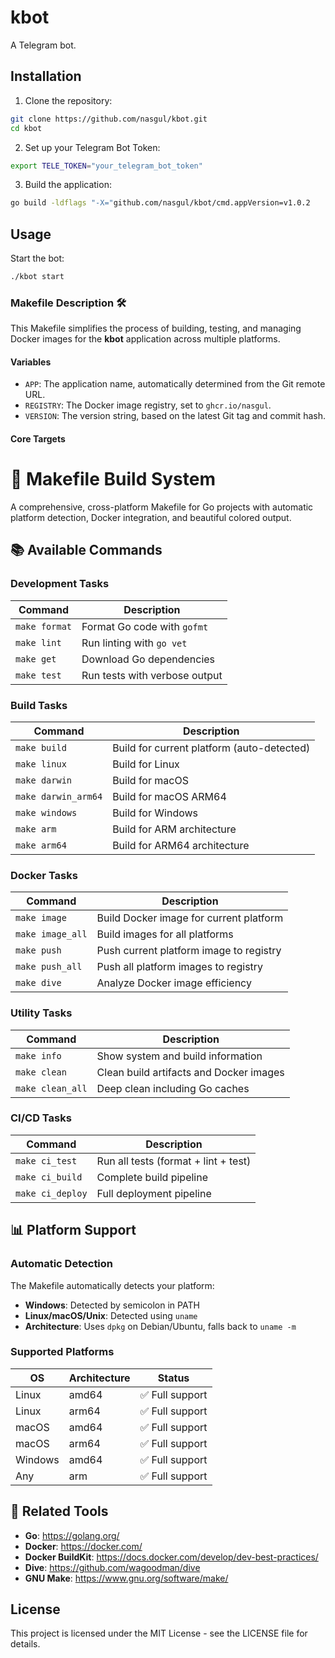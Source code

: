 # kbot

A Telegram bot.

## Installation

1. Clone the repository:
```bash
git clone https://github.com/nasgul/kbot.git
cd kbot
```

2. Set up your Telegram Bot Token:
```bash
export TELE_TOKEN="your_telegram_bot_token"
```

3. Build the application:
```bash
go build -ldflags "-X="github.com/nasgul/kbot/cmd.appVersion=v1.0.2
```

## Usage

Start the bot:
```bash
./kbot start
```


### **Makefile Description** 🛠️

This Makefile simplifies the process of building, testing, and managing Docker images for the **kbot** application across multiple platforms.

#### **Variables**

  * `APP`: The application name, automatically determined from the Git remote URL.
  * `REGISTRY`: The Docker image registry, set to `ghcr.io/nasgul`.
  * `VERSION`: The version string, based on the latest Git tag and commit hash.

#### **Core Targets**
# 🚀 Makefile Build System

A comprehensive, cross-platform Makefile for Go projects with automatic platform detection, Docker integration, and beautiful colored output.

## 📚 Available Commands

### Development Tasks

| Command | Description |
|---------|-------------|
| `make format` | Format Go code with `gofmt` |
| `make lint` | Run linting with `go vet` |
| `make get` | Download Go dependencies |
| `make test` | Run tests with verbose output |

### Build Tasks

| Command | Description |
|---------|-------------|
| `make build` | Build for current platform (auto-detected) |
| `make linux` | Build for Linux |
| `make darwin` | Build for macOS |
| `make darwin_arm64` | Build for macOS ARM64 |
| `make windows` | Build for Windows |
| `make arm` | Build for ARM architecture |
| `make arm64` | Build for ARM64 architecture |

### Docker Tasks

| Command | Description |
|---------|-------------|
| `make image` | Build Docker image for current platform |
| `make image_all` | Build images for all platforms |
| `make push` | Push current platform image to registry |
| `make push_all` | Push all platform images to registry |
| `make dive` | Analyze Docker image efficiency |

### Utility Tasks

| Command | Description |
|---------|-------------|
| `make info` | Show system and build information |
| `make clean` | Clean build artifacts and Docker images |
| `make clean_all` | Deep clean including Go caches |

### CI/CD Tasks

| Command | Description |
|---------|-------------|
| `make ci_test` | Run all tests (format + lint + test) |
| `make ci_build` | Complete build pipeline |
| `make ci_deploy` | Full deployment pipeline |


## 📊 Platform Support

### Automatic Detection

The Makefile automatically detects your platform:

- **Windows**: Detected by semicolon in PATH
- **Linux/macOS/Unix**: Detected using `uname`
- **Architecture**: Uses `dpkg` on Debian/Ubuntu, falls back to `uname -m`

### Supported Platforms

| OS | Architecture | Status |
|----|--------------|--------|
| Linux | amd64 | ✅ Full support |
| Linux | arm64 | ✅ Full support |
| macOS | amd64 | ✅ Full support |
| macOS | arm64 | ✅ Full support |
| Windows | amd64 | ✅ Full support |
| Any | arm | ✅ Full support |

## 🔗 Related Tools

- **Go**: https://golang.org/
- **Docker**: https://docker.com/
- **Docker BuildKit**: https://docs.docker.com/develop/dev-best-practices/
- **Dive**: https://github.com/wagoodman/dive
- **GNU Make**: https://www.gnu.org/software/make/


## License

This project is licensed under the MIT License - see the LICENSE file for details.
